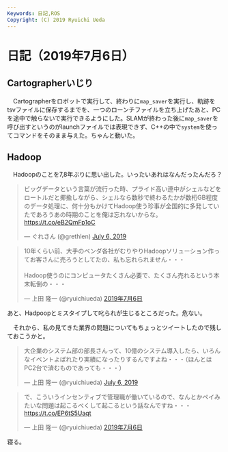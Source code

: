 ```yaml
---
Keywords: 日記,ROS
Copyright: (C) 2019 Ryuichi Ueda
---
```


# 日記（2019年7月6日）

## Cartographerいじり

　Cartographerをロボットで実行して、終わりに`map_saver`を実行し、軌跡をtsvファイルに保存するまでを、一つのローンチファイルを立ち上げたあと、PCを途中で触らないで実行できるようにした。SLAMが終わった後に`map_saver`を呼び出すというのがlaunchファイルでは表現できず、C++の中で`system`を使ってコマンドをそのまま与えた。ちゃんと動いた。

## Hadoop

　Hadoopのことを7,8年ぶりに思い出した。いったいあれはなんだったんだろ？

<blockquote class="twitter-tweet" data-partner="tweetdeck"><p lang="ja" dir="ltr">ビッグデータという言葉が流行った時、プライド高い連中がシェルなどをロートルだと揶揄しながら、シェルなら数秒で終わるたかが数桁GB程度のデータ処理に、何十分もかけてHadoop使う珍事が全国的に多発していたであろうあの時期のことを俺は忘れないからな。<a href="https://t.co/eB2QmFp1oC">https://t.co/eB2QmFp1oC</a></p>&mdash; ぐれさん (@grethlen) <a href="https://twitter.com/grethlen/status/1147431442449874945?ref_src=twsrc%5Etfw">July 6, 2019</a></blockquote>
<script async src="https://platform.twitter.com/widgets.js" charset="utf-8"></script>

<blockquote class="twitter-tweet" data-lang="ja"><p lang="ja" dir="ltr">10年くらい前、大手のベンダ各社がむりやりHadoopソリューション作ってお客さんに売ろうとしてたの、私も忘れられません・・・<br><br>Hadoop使うのにコンピュータたくさん必要で、たくさん売れるという本末転倒の・・・</p>&mdash; 上田 隆一 (@ryuichiueda) <a href="https://twitter.com/ryuichiueda/status/1147436586851659776?ref_src=twsrc%5Etfw">2019年7月6日</a></blockquote>
<script async src="https://platform.twitter.com/widgets.js" charset="utf-8"></script>


あと、Hadpoopとミスタイプして叱られが生じるところだった。危ない。

　それから、私の見てきた業界の問題についてもちょっとツイートしたので残しておこうかと。
　
<blockquote class="twitter-tweet" data-partner="tweetdeck"><p lang="ja" dir="ltr">大企業のシステム部の部長さんって、10億のシステム導入したら、いろんなイベントよばれたり実績になったりするんですよね・・・（ほんとはPC2台で済むものであっても・・・）</p>&mdash; 上田 隆一 (@ryuichiueda) <a href="https://twitter.com/ryuichiueda/status/1147436945888276481?ref_src=twsrc%5Etfw">July 6, 2019</a></blockquote>
<script async src="https://platform.twitter.com/widgets.js" charset="utf-8"></script>

<blockquote class="twitter-tweet" data-lang="ja"><p lang="ja" dir="ltr">で、こういうインセンティブで管理職が働いているので、なんとかペイみたいな問題は起こるべくして起こるという話なんですね・・・ <a href="https://t.co/EP6tS5Uaqt">https://t.co/EP6tS5Uaqt</a></p>&mdash; 上田 隆一 (@ryuichiueda) <a href="https://twitter.com/ryuichiueda/status/1147463952059662336?ref_src=twsrc%5Etfw">2019年7月6日</a></blockquote>
<script async src="https://platform.twitter.com/widgets.js" charset="utf-8"></script>


寝る。
